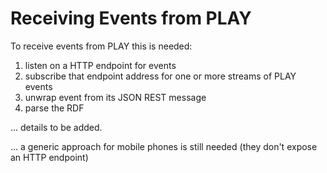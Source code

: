 Receiving Events from PLAY
==========================
To receive events from PLAY this is needed:

1. listen on a HTTP endpoint for events
2. subscribe that endpoint address for one or more streams of PLAY events
3. unwrap event from its JSON REST message
4. parse the RDF

... details to be added.

... a generic approach for mobile phones is still needed (they don't expose an HTTP endpoint)